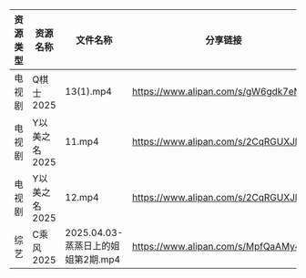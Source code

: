 | 资源类型 | 资源名称      | 文件名称                      | 分享链接                                 | 更新时间                |
| ---- | --------- | ------------------------- | ------------------------------------ | ------------------- |
| 电视剧  | Q棋士2025   | 13(1).mp4                 | https://www.alipan.com/s/gW6gdk7eMKN | 2025-04-04 13:06:42 |
| 电视剧  | Y以美之名2025 | 11.mp4                    | https://www.alipan.com/s/2CqRGUXJMpV | 2025-04-04 08:08:05 |
| 电视剧  | Y以美之名2025 | 12.mp4                    | https://www.alipan.com/s/2CqRGUXJMpV | 2025-04-04 08:08:05 |
| 综艺   | C乘风2025   | 2025.04.03-蒸蒸日上的姐姐第2期.mp4 | https://www.alipan.com/s/MpfQaAMy4Ly | 2025-04-04 16:08:19 |
